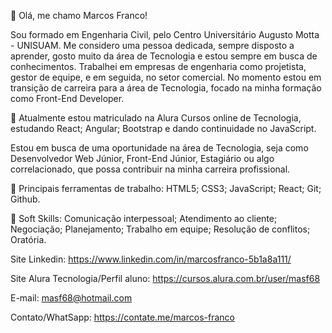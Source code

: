 👋 Olá, me chamo Marcos Franco!

Sou formado em Engenharia Civil, pelo Centro Universitário Augusto Motta - UNISUAM. 
Me considero uma pessoa dedicada, sempre disposto a aprender, gosto muito da área de Tecnologia e estou sempre em busca de conhecimentos. 
Trabalhei em empresas de engenharia como projetista, gestor de equipe, e em seguida, no setor comercial. 
No momento estou em transição de carreira para a área de Tecnologia, focado na minha formação como Front-End Developer.

💼 Atualmente estou matriculado na Alura Cursos online de Tecnologia, 
estudando React; Angular; Bootstrap e dando continuidade no JavaScript.

Estou em busca de uma oportunidade na área de Tecnologia, seja como Desenvolvedor Web Júnior, Front-End Júnior, Estagiário ou algo correlacionado,
que possa contribuir na minha carreira profissional.

👀 Principais ferramentas de trabalho:
HTML5; CSS3; JavaScript; React; Git; Github.

🌱 Soft Skills: 
Comunicação interpessoal; Atendimento ao cliente; Negociação; Planejamento; Trabalho em equipe; Resolução de conflitos; Oratória.

Site Linkedin: https://www.linkedin.com/in/marcosfranco-5b1a8a111/

Site Alura Tecnologia/Perfil aluno: https://cursos.alura.com.br/user/masf68

E-mail: masf68@hotmail.com

Contato/WhatSapp: https://contate.me/marcos-franco
